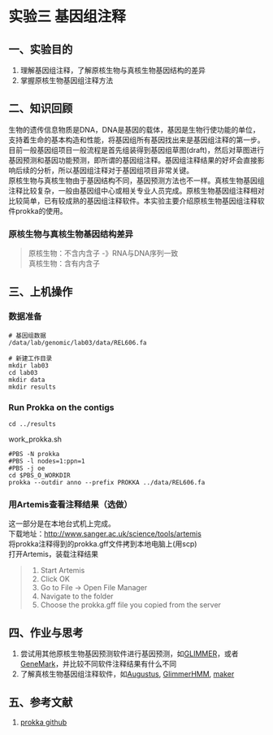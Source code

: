 # 实验三 基因组注释  
## 一、实验目的  
1. 理解基因组注释，了解原核生物与真核生物基因结构的差异
2. 掌握原核生物基因组注释方法


## 二、知识回顾  
生物的遗传信息物质是DNA，DNA是基因的载体，基因是生物行使功能的单位，支持着生命的基本构造和性能，将基因组所有基因找出来是基因组注释的第一步。目前一般基因组项目一般流程是首先组装得到基因组草图(draft)，然后对草图进行基因预测和基因功能预测，即所谓的基因组注释。基因组注释结果的好坏会直接影响后续的分析，所以基因组注释对于基因组项目非常关键。   
原核生物与真核生物由于基因结构不同，基因预测方法也不一样。真核生物基因组注释比较复杂，一般由基因组中心或相关专业人员完成。原核生物基因组注释相对比较简单，已有较成熟的基因组注释软件。本实验主要介绍原核生物基因组注释软件prokka的使用。    

### 原核生物与真核生物基因结构差异
> 原核生物：不含内含子 -》RNA与DNA序列一致  
> 真核生物：含有内含子


## 三、上机操作  
### 数据准备
```
# 基因组数据  
/data/lab/genomic/lab03/data/REL606.fa

# 新建工作目录
mkdir lab03
cd lab03
mkdir data
mkdir results

```

### Run Prokka on the contigs  
```
cd ../results

```

work_prokka.sh  
```
#PBS -N prokka
#PBS -l nodes=1:ppn=1
#PBS -j oe
cd $PBS_O_WORKDIR
prokka --outdir anno --prefix PROKKA ../data/REL606.fa

```

### 用Artemis查看注释结果（选做）  
这一部分是在本地台式机上完成。  
下载地址：http://www.sanger.ac.uk/science/tools/artemis  
将prokka注释得到的prokka.gff文件拷到本地电脑上(用scp)  
打开Artemis，装载注释结果  
>    1. Start Artemis  
>    2. Click OK  
>    3. Go to File -> Open File Manager  
>    4. Navigate to the folder  
>    5. Choose the prokka.gff file you copied from the server

## 四、作业与思考  
1. 尝试用其他原核生物基因预测软件进行基因预测，如[GLIMMER](http://ccb.jhu.edu/software/glimmer/index.shtml)，或者[GeneMark](http://topaz.gatech.edu/GeneMark/)，并比较不同软件注释结果有什么不同
2. 了解真核生物基因组注释软件，如[Augustus](http://bioinf.uni-greifswald.de/augustus/), [GlimmerHMM](http://ccb.jhu.edu/software/glimmerhmm/), [maker](http://www.yandell-lab.org/software/maker.html)

## 五、参考文献  
1. [prokka github](https://github.com/tseemann/prokka)
 
